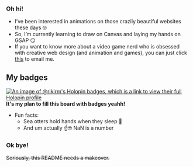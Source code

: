 ### Oh hi!

- I’ve been interested in animations on those crazily beautiful websites these days 🤓
- So, I’m currently learning to draw on Canvas and laying my hands on GSAP 😏
- If you want to know more about a video game nerd who is obsessed with creative web design (and animation and games), you can just click [this](mailto:hsuyatimyo11@gmail.com)
 to email me.

## My badges
[![An image of @rikirm's Holopin badges, which is a link to view their full Holopin profile](https://holopin.me/rikirm)](https://holopin.io/@rikirm)
**It's my plan to fill this board with badges yeahh!**

- Fun facts:
  - Sea otters hold hands when they sleep 🦦
  - And um actually ☝🤓 NaN is a number



### Ok bye!
~~Seriously, this README needs a makeover.~~
